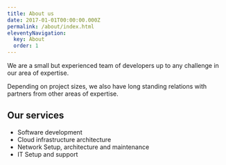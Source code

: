 ```yaml
---
title: About us
date: 2017-01-01T00:00:00.000Z
permalink: /about/index.html
eleventyNavigation:
  key: About
  order: 1
---
```

We are a small but experienced team of developers up to any challenge in our area of expertise.

Depending on project sizes, we also have long standing relations with partners from other areas of expertise.

## Our services

* Software development
* Cloud infrastructure architecture
* Network Setup, architecture and maintenance
* IT Setup and support
